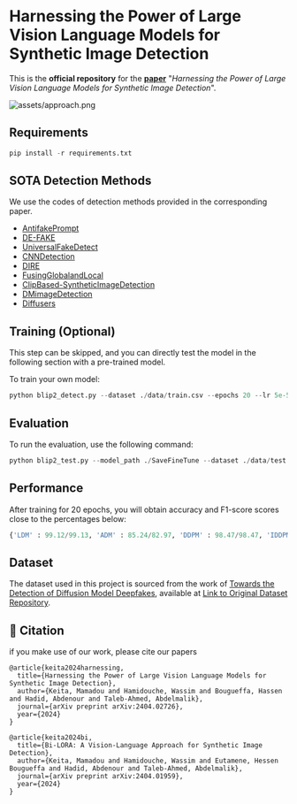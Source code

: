 # Harnessing the Power of Large Vision Language Models for Synthetic Image Detection

This is the **official repository** for the [**paper**]([https://arxiv.org/abs/](https://arxiv.org/pdf/2404.02726)) "*Harnessing the Power of Large Vision Language Models for Synthetic Image Detection*".

![assets/approach.png](assets/approach.png)

## Requirements
``` python
pip install -r requirements.txt
```

## SOTA Detection Methods

We use the codes of detection methods provided in the corresponding paper. 

- [AntifakePrompt](https://github.com/nctu-eva-lab/antifakeprompt)
- [DE-FAKE](https://github.com/zeyangsha/De-Fake)
- [UniversalFakeDetect](https://github.com/Yuheng-Li/UniversalFakeDetect)
- [CNNDetection](https://github.com/PeterWang512/CNNDetection)
- [DIRE](https://github.com/ZhendongWang6/DIRE)
- [FusingGlobalandLocal](https://github.com/littlejuyan/FusingGlobalandLocal)
- [ClipBased-SyntheticImageDetection](https://grip-unina.github.io/ClipBased-SyntheticImageDetection/)
- [DMimageDetection](https://github.com/grip-unina/DMimageDetection)
- [Diffusers](https://github.com/davide-coccomini/Detecting-Images-Generated-by-Diffusers)

## Training (Optional)
This step can be skipped, and you can directly test the model in the following section with a pre-trained model.

To train your own model:
```python
python blip2_detect.py --dataset ./data/train.csv --epochs 20 --lr 5e-5 
```
## Evaluation
To run the evaluation, use the following command:
```python
python blip2_test.py --model_path ./SaveFineTune --dataset ./data/test.csv
```
## Performance
After training for 20 epochs, you will obtain accuracy and F1-score scores close to the percentages below:

```python
{'LDM' : 99.12/99.13, 'ADM' : 85.24/82.97, 'DDPM' : 98.47/98.47, 'IDDPM' : 97.02/96.97, 'PNDM' : 99.22/99.23, 'SD v1.4' 77.68/71.79: , 'GLIDE' : 97.09/97.05} 
```
## Dataset

The dataset used in this project is sourced from the work of [Towards the Detection of Diffusion Model Deepfakes](https://arxiv.org/abs/2210.14571), available at [Link to Original Dataset Repository](https://github.com/jonasricker/diffusion-model-deepfake-detection).


## :book: Citation
if you make use of our work, please cite our papers
```
@article{keita2024harnessing,
  title={Harnessing the Power of Large Vision Language Models for Synthetic Image Detection},
  author={Keita, Mamadou and Hamidouche, Wassim and Bougueffa, Hassen and Hadid, Abdenour and Taleb-Ahmed, Abdelmalik},
  journal={arXiv preprint arXiv:2404.02726},
  year={2024}
}
```
```
@article{keita2024bi,
  title={Bi-LORA: A Vision-Language Approach for Synthetic Image Detection},
  author={Keita, Mamadou and Hamidouche, Wassim and Eutamene, Hessen Bougueffa and Hadid, Abdenour and Taleb-Ahmed, Abdelmalik},
  journal={arXiv preprint arXiv:2404.01959},
  year={2024}
}
```
